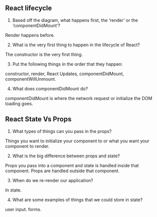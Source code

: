 ## React lifecycle ##

1. Based off the diagram, what happens first, the ‘render’ or the ‘componentDidMount’?

Render happens before.

2. What is the very first thing to happen in the lifecycle of React?

The constructor is the very first thing.

3. Put the following things in the order that they happen:

constructor, render,  React Updates, componentDidMount, componentWillUnmount.

4. What does componentDidMount do?

componentDidMount is where the network request or initialize the DOM loading goes.

## React State Vs Props ##

1. What types of things can you pass in the props?

Things you want to initialize your component to or what you want your component to render.

2. What is the big difference between props and state?

Props you pass into a component and state is handled inside that component. Props are handled outside that component.

3. When do we re-render our application?

In state.

4. What are some examples of things that we could store in state?

user input. forms.
